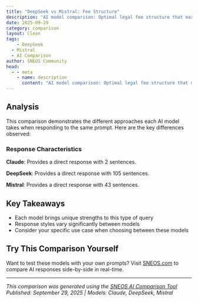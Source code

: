 ```yaml
---
title: "DeepSeek vs Mistral: Fee Structure"
description: "AI model comparison: Optimal legal fee structure that maximizes revenue and client satisfaction..."
date: 2025-09-29
category: comparison
layout: Clean
tags:
    - DeepSeek
  - Mistral
  - AI Comparison
author: SNEOS Community
head:
  - - meta
    - name: description
      content: "AI model comparison: Optimal legal fee structure that maximizes revenue and client satisfaction..."
---
```


<ChatComparison
  title="Claude vs DeepSeek vs Mistral: Fee Structure"
  prompt="Optimal legal fee structure that maximizes revenue and client satisfaction"
  :responses='{
    "DeepSeek": "Of course. This is a central challenge in legal practice. The \u0022optimal\u0022 structure isn\u0027t one-size-fits-all; it\u0027s a strategic choice based on the type of law, the client, and the matter\u0027s complexity.\n\nThe goal is to align the law firm\u0027s financial incentives with the client\u0027s desired outcomes, fostering trust and maximizing the perceived value of the services rendered.\n\nHere is a breakdown of optimal legal fee structures, categorized by their ability to maximize both revenue and client satisfaction.\n\n---\n\n### The Core Principle: Align Incentives\n\nThe fundamental conflict in traditional hourly billing is that the firm\u0027s revenue (more hours) is often at odds with the client\u0027s satisfaction (lower cost, faster resolution). The optimal model seeks to resolve this conflict.\n\n---\n\n### Tier 1: Most Optimal Models (High Alignment)\n\nThese models best balance firm profitability with client value and satisfaction.\n\n#### 1. **Fixed / Flat Fee (with clear scope)**\n*   **How it Works:** A set price for a defined legal service.\n*   **Maximizes Revenue For:** High-efficiency firms. The firm is incentivized to work smarter and faster, as any time saved is pure profit.\n*   **Maximizes Client Satisfaction Because:** Clients appreciate cost certainty and no surprise bills. It feels fair and value-based.\n*   **Best For:** Routine, predictable matters (e.g., incorporation, wills, uncontested divorces, simple trademarks, residential real estate closings).\n*   **How to Optimize:**\n    *   **Scope Creep Management:** Clearly define what is and is *not* included. Have a change order process for out-of-scope work.\n    *   **Price Intelligently:** Base your flat fee on a careful analysis of the average time and resources required, plus a premium for your expertise and the value delivered.\n    *   **Tiered Packages:** Offer \u0022Good, Better, Best\u0022 packages (e.g., Basic Will, Will with Trust, Comprehensive Estate Plan).\n\n#### 2. **Contingency Fee**\n*   **How it Works:** The firm gets a pre-agreed percentage (typically 25-40%) of the client\u0027s recovery. If the client loses, the firm gets nothing.\n*   **Maximizes Revenue For:** Firms with expertise in high-value plaintiff-side litigation (personal injury, employment discrimination, major class actions).\n*   **Maximizes Client Satisfaction Because:** It provides access to justice for clients who cannot afford hourly rates. The client and firm are fully aligned on the goal: maximize the recovery.\n*   **Best For:** Cases with a high likelihood of success and a significant potential damages award.\n*   **How to Optimize:**\n    *   **Case Selection is Everything:** Rigorously vet cases to ensure a high probability of success and sufficient damages to cover costs and fees.\n    *   **Clear Agreement:** Specify the percentage, how costs (e.g., filing fees, expert witnesses) are handled, and what happens at different stages (e.g., settlement before trial vs. after trial).\n\n#### 3. **Hybrid / Blended Models**\n*   **How it Works:** Combining elements of different models to create a custom solution.\n*   **Maximizes Revenue For:** Firms by sharing risk/reward and making services palatable for a wider range of clients.\n*   **Maximizes Client Satisfaction Because:** It offers flexibility and can be tailored to the client\u0027s specific risk tolerance and budget.\n*   **Common Hybrids:**\n    *   **Reduced Fee \u002B Contingency:** A lower hourly rate plus a smaller contingency fee upon success. Good for cases that are strong but may require significant upfront work.\n    *   **Fixed Fee \u002B Success Bonus:** A base flat fee for handling the matter, with a bonus for achieving a specific, exceptional outcome (e.g., saving a client millions in a tax dispute).\n    *   **Capped Fee:** Hourly billing with a \u0022not-to-exceed\u0022 cap. This gives clients cost certainty while allowing for flexibility.\n\n---\n\n### Tier 2: Common but Less Aligned Models\n\nThese models are widely used but often create tension between revenue and satisfaction.\n\n#### 4. **Hourly Billing**\n*   **How it Works:** Bill for each hour (or fraction thereof) worked.\n*   **Maximizes Revenue For:** Inefficient firms or matters with unpredictable scope. Rewards time spent, not results achieved.\n*   **Hinders Client Satisfaction Because:** It creates a perception that the firm is incentivized to be slow and inefficient. Clients fear \u0022bill padding\u0022 and have no cost certainty.\n*   **When to Use It:** For truly unpredictable matters where the scope cannot be defined (e.g., complex litigation against a vigorously defending opponent, crisis management).\n*   **How to Optimize (if you must use it):**\n    *   **Provide Detailed, Clear Bills:** Use plain English and categorize tasks so the client sees the value.\n    *   **Budget and Communicate:** Provide regular budget updates and explain why tasks are necessary.\n    *   **Leverage Technology:** Use efficient practice management software to track time accurately and avoid writing off billable hours.\n\n#### 5. **Retainers**\n*   **How it Works:** A client pays an upfront fee to secure a lawyer\u0027s availability.\n*   **Types:**\n    *   **Security Retainer:** Held in a trust account and billed against as work is performed. This is essentially a pre-payment for hourly work.\n    *   **Engagement (or \u0022True\u0022) Retainer:** A flat fee paid simply to secure the lawyer\u0027s services, often for general counsel work. This is paid for availability, not specific work.\n*   **Maximizes Revenue For:** Firms by ensuring cash flow and payment security.\n*   **Maximizes Client Satisfaction For:** Clients who need ongoing, on-demand counsel (e.g., business clients). It provides a sense of priority access.\n*   **How to Optimize:** Be crystal clear about which type of retainer you are using and how it will be applied.\n\n---\n\n### Tier 3: Emerging \u0026 Value-Based Models\n\n#### 6. **Subscription / Legal Retainer**\n*   **How it Works:** Clients pay a monthly or annual fee for a predefined set of legal services.\n*   **Maximizes Revenue For:** Firms by creating predictable, recurring revenue.\n*   **Maximizes Client Satisfaction Because:** Clients feel they have a partner on call for a predictable cost, perfect for ongoing business needs.\n*   **Best For:** Startups, small businesses, and individuals with recurring legal needs (e.g., contract review, HR questions, quarterly compliance).\n\n### Summary: How to Choose and Implement the Optimal Structure\n\n| Fee Model | Best for Maximizing... | Best For Matter Type | Client Satisfaction Driver |\n| :--- | :--- | :--- | :--- |\n| **Fixed / Flat Fee** | **Efficiency \u0026 Predictability** | Routine, defined services | **Cost Certainty** |\n| **Contingency Fee** | **High-Value Outcomes** | Plaintiff-side litigation | **Access \u0026 Alignment** |\n| **Hybrid Model** | **Flexibility \u0026 Risk-Sharing** | Custom client situations | **Tailored Solutions** |\n| **Hourly Billing** | **Revenue on Unpredictable Work** | Open-ended, complex matters | (Needs careful management) |\n| **Subscription** | **Recurring Revenue** | Ongoing business counsel | **Predictability \u0026 Access** |\n\n### Actionable Steps for Implementation:\n\n1.  **Diagnose the Matter:** Is it routine or complex? Predictable or open-ended? What is the client\u0027s ultimate goal?\n2.  **Understand the Client:** What is their risk tolerance? Budget? Do they value cost certainty over all else?\n3.  **Present Options:** Don\u0027t just offer one model. For many matters, you can present a menu (e.g., \u0022We can do this on a flat fee of $X, a capped fee of $Y, or an hourly basis. Here are the pros and cons of each.\u0022). This builds immense trust.\n4.  **Communicate Relentlessly:** No matter the model, clear communication about scope, progress, and costs is the number one driver of client satisfaction.\n5.  **Leverage Technology:** Use tools for project management, time tracking (even for flat fees, to price accurately), and automated billing to improve efficiency.\n\n**Conclusion:** The optimal legal fee structure is the one that **demonstrably links your compensation to the value you create for the client.** By moving away from pure hourly billing and embracing fixed, contingent, or hybrid models, you build trust, improve your firm\u0027s efficiency, and ultimately maximize both revenue and client satisfaction.",
    "Mistral": "Creating an optimal legal fee structure that maximizes both revenue and client satisfaction involves balancing several key factors. Here are some strategies to consider:\n\n### 1. **Transparent and Clear Pricing**\n   - **Fixed Fees:** Offer fixed fees for standard services like wills, simple divorces, or business incorporations. This provides clients with predictability and can reduce billing disputes.\n   - **Hourly Rates:** For more complex cases, hourly rates can be appropriate. Ensure that clients understand the billing increments and receive regular updates on their bill.\n   - **Retainers:** Require retainers for ongoing services to ensure payment and manage cash flow.\n\n### 2. **Value-Based Pricing**\n   - **Outcome-Based Fees:** Charge based on the value of the outcome. For example, a percentage of the settlement in personal injury cases.\n   - **Subscription Models:** Offer subscription-based legal services for businesses, providing ongoing legal support for a fixed monthly fee.\n\n### 3. **Flexible Payment Options**\n   - **Payment Plans:** Offer installment plans to make legal services more accessible and affordable.\n   - **Credit Card Payments:** Accept credit card payments to provide convenience and flexibility.\n\n### 4. **Client Communication**\n   - **Regular Updates:** Keep clients informed about their billing status and any changes in fees.\n   - **Transparent Billing:** Provide detailed, itemized bills that clearly explain charges.\n   - **Client Portals:** Use client portals to allow clients to view their bills, make payments, and communicate with their attorney.\n\n### 5. **Efficiency and Technology**\n   - **Automation:** Use legal software to automate billing, time tracking, and document management.\n   - **E-Signatures:** Implement e-signature solutions to expedite document signing and reduce administrative costs.\n   - **Virtual Consultations:** Offer virtual consultations to save time and reduce overhead costs.\n\n### 6. **Client Satisfaction**\n   - **Feedback Mechanisms:** Implement feedback mechanisms to understand client satisfaction and areas for improvement.\n   - **Client Education:** Educate clients about the legal process and the value of your services to manage expectations.\n   - **Personalized Service:** Tailor your services to meet the unique needs of each client, fostering a stronger relationship.\n\n### 7. **Marketing and Branding**\n   - **Reputation Management:** Maintain a strong online presence and positive reviews to attract new clients.\n   - **Referral Programs:** Encourage satisfied clients to refer others through referral programs.\n   - **Content Marketing:** Provide valuable legal content through blogs, webinars, and social media to establish expertise and trust.\n\n### 8. **Diversified Revenue Streams**\n   - **Ancillary Services:** Offer additional services like mediation, arbitration, or legal coaching to diversify revenue.\n   - **Partnerships:** Form partnerships with other professionals (e.g., accountants, financial advisors) to cross-promote services.\n\n### 9. **Ethical Considerations**\n   - **Compliance:** Ensure that your fee structure complies with legal and ethical guidelines.\n   - **Conflict of Interest:** Avoid fee structures that could create conflicts of interest, such as contingency fees in criminal cases.\n\n### 10. **Continuous Improvement**\n   - **Data Analysis:** Regularly analyze financial data to identify trends and areas for improvement.\n   - **Client Surveys:** Conduct client surveys to gather insights on pricing and service satisfaction.\n   - **Adaptability:** Be willing to adapt your fee structure based on market conditions and client feedback.\n\nBy implementing these strategies, you can create a fee structure that not only maximizes revenue but also ensures high levels of client satisfaction, leading to long-term success and growth for your legal practice."
  }'
  published-date="16:28"
/>

## Analysis

This comparison demonstrates the different approaches each AI model takes when responding to the same prompt. Here are the key differences observed:

### Response Characteristics

**Claude**: Provides a direct response with 2 sentences. 

**DeepSeek**: Provides a direct response with 105 sentences. 

**Mistral**: Provides a direct response with 43 sentences. 

## Key Takeaways

- Each model brings unique strengths to this type of query
- Response styles vary significantly between models
- Consider your specific use case when choosing between these models

## Try This Comparison Yourself

Want to test these models with your own prompts? Visit [SNEOS.com](https://sneos.com) to compare AI responses side-by-side in real-time.

---

*This comparison was generated using the [SNEOS AI Comparison Tool](https://sneos.com)*
*Published: September 29, 2025 | Models: Claude, DeepSeek, Mistral*
